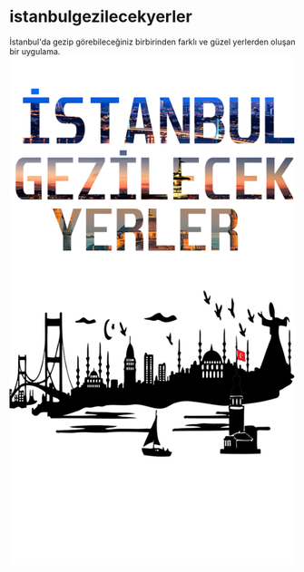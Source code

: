 # istanbulgezilecekyerler
İstanbul'da gezip görebileceğiniz birbirinden farklı ve güzel yerlerden oluşan bir uygulama.
<img src= "https://github.com/Berkaymert/istanbulgezilecekyerler/blob/master/app/src/main/res/drawable/splashs.png" />
